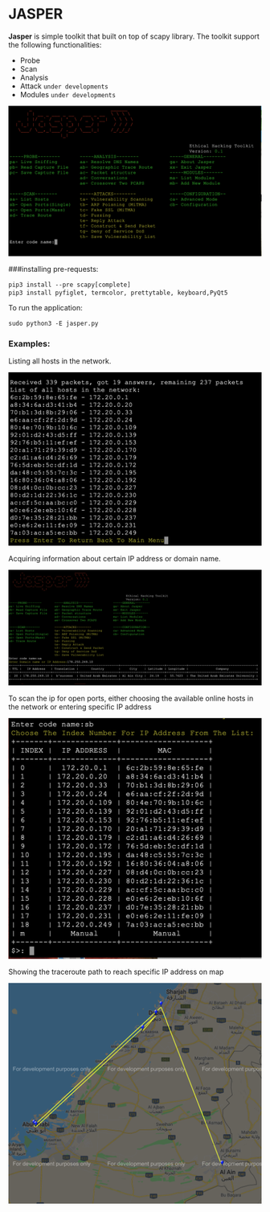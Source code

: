 # JASPER
**Jasper** is simple toolkit that built on top of scapy library. The toolkit support the following functionalities:
* Probe
* Scan
* Analysis
* Attack `under developments`
* Modules `under developments`

![mainmenue](screenshots/ScreenShot2021-07-16_mainmenu.png)

###installing pre-requests:
```
pip3 install --pre scapy[complete]
pip3 install pyfiglet, termcolor, prettytable, keyboard,PyQt5
```
To run the application:
```
sudo python3 -E jasper.py

```
### Examples:
Listing all hosts in the network.

![listingHosts](screenshots/ScreenShot2021-07-16_listHosts.png)

Acquiring information about certain IP address or domain name.

![dnsresolve](screenshots/ScreenShot2021-07-16_DNS.png)

To scan the ip for open ports, either choosing the available online hosts in the network or entering specific IP address

![portscan](screenshots/ScreenShot2021-07-16_sb.png)

Showing the traceroute path to reach specific IP address on map

![geolocation](screenshots/ScreenShot2021-07-16_geolocation.png)
